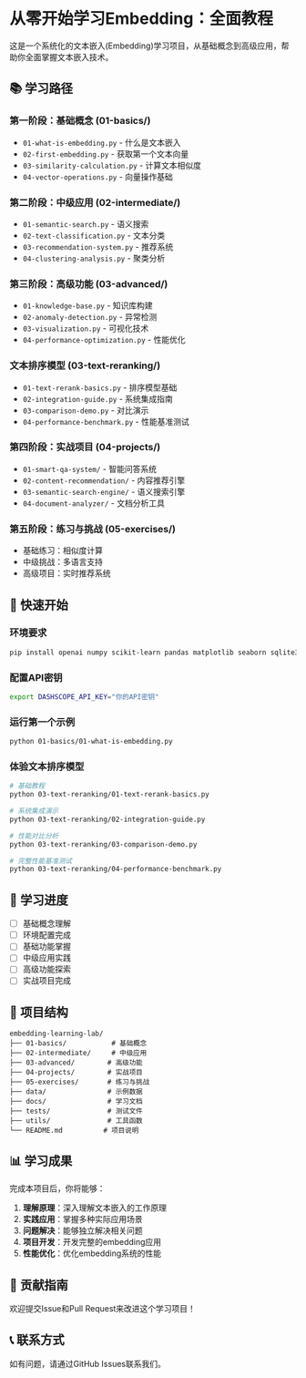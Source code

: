 # 从零开始学习Embedding：全面教程

这是一个系统化的文本嵌入(Embedding)学习项目，从基础概念到高级应用，帮助你全面掌握文本嵌入技术。

## 📚 学习路径

### 第一阶段：基础概念 (01-basics/)
- `01-what-is-embedding.py` - 什么是文本嵌入
- `02-first-embedding.py` - 获取第一个文本向量
- `03-similarity-calculation.py` - 计算文本相似度
- `04-vector-operations.py` - 向量操作基础

### 第二阶段：中级应用 (02-intermediate/)
- `01-semantic-search.py` - 语义搜索
- `02-text-classification.py` - 文本分类
- `03-recommendation-system.py` - 推荐系统
- `04-clustering-analysis.py` - 聚类分析

### 第三阶段：高级功能 (03-advanced/)
- `01-knowledge-base.py` - 知识库构建
- `02-anomaly-detection.py` - 异常检测
- `03-visualization.py` - 可视化技术
- `04-performance-optimization.py` - 性能优化

### 文本排序模型 (03-text-reranking/)
- `01-text-rerank-basics.py` - 排序模型基础
- `02-integration-guide.py` - 系统集成指南
- `03-comparison-demo.py` - 对比演示
- `04-performance-benchmark.py` - 性能基准测试

### 第四阶段：实战项目 (04-projects/)
- `01-smart-qa-system/` - 智能问答系统
- `02-content-recommendation/` - 内容推荐引擎
- `03-semantic-search-engine/` - 语义搜索引擎
- `04-document-analyzer/` - 文档分析工具

### 第五阶段：练习与挑战 (05-exercises/)
- 基础练习：相似度计算
- 中级挑战：多语言支持
- 高级项目：实时推荐系统

## 🚀 快速开始

### 环境要求
```bash
pip install openai numpy scikit-learn pandas matplotlib seaborn sqlite3 dashscope
```

### 配置API密钥
```bash
export DASHSCOPE_API_KEY="你的API密钥"
```

### 运行第一个示例
```bash
python 01-basics/01-what-is-embedding.py
```

### 体验文本排序模型
```bash
# 基础教程
python 03-text-reranking/01-text-rerank-basics.py

# 系统集成演示
python 03-text-reranking/02-integration-guide.py

# 性能对比分析
python 03-text-reranking/03-comparison-demo.py

# 完整性能基准测试
python 03-text-reranking/04-performance-benchmark.py
```

## 📖 学习进度

- [ ] 基础概念理解
- [ ] 环境配置完成
- [ ] 基础功能掌握
- [ ] 中级应用实践
- [ ] 高级功能探索
- [ ] 实战项目完成

## 🔧 项目结构

```
embedding-learning-lab/
├── 01-basics/           # 基础概念
├── 02-intermediate/     # 中级应用
├── 03-advanced/        # 高级功能
├── 04-projects/        # 实战项目
├── 05-exercises/       # 练习与挑战
├── data/               # 示例数据
├── docs/               # 学习文档
├── tests/              # 测试文件
├── utils/              # 工具函数
└── README.md          # 项目说明
```

## 📊 学习成果

完成本项目后，你将能够：

1. **理解原理**：深入理解文本嵌入的工作原理
2. **实践应用**：掌握多种实际应用场景
3. **问题解决**：能够独立解决相关问题
4. **项目开发**：开发完整的embedding应用
5. **性能优化**：优化embedding系统的性能

## 🤝 贡献指南

欢迎提交Issue和Pull Request来改进这个学习项目！

## 📞 联系方式

如有问题，请通过GitHub Issues联系我们。